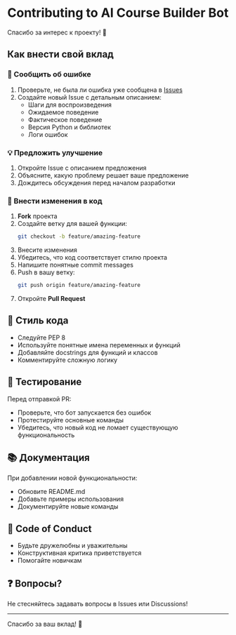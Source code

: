 # Contributing to AI Course Builder Bot

Спасибо за интерес к проекту! 🎉

## Как внести свой вклад

### 🐛 Сообщить об ошибке

1. Проверьте, не была ли ошибка уже сообщена в [Issues](../../issues)
2. Создайте новый Issue с детальным описанием:
   - Шаги для воспроизведения
   - Ожидаемое поведение
   - Фактическое поведение
   - Версия Python и библиотек
   - Логи ошибок

### 💡 Предложить улучшение

1. Откройте Issue с описанием предложения
2. Объясните, какую проблему решает ваше предложение
3. Дождитесь обсуждения перед началом разработки

### 🔧 Внести изменения в код

1. **Fork** проекта
2. Создайте ветку для вашей функции:
   ```bash
   git checkout -b feature/amazing-feature
   ```
3. Внесите изменения
4. Убедитесь, что код соответствует стилю проекта
5. Напишите понятные commit messages
6. Push в вашу ветку:
   ```bash
   git push origin feature/amazing-feature
   ```
7. Откройте **Pull Request**

## 📝 Стиль кода

- Следуйте PEP 8
- Используйте понятные имена переменных и функций
- Добавляйте docstrings для функций и классов
- Комментируйте сложную логику

## 🧪 Тестирование

Перед отправкой PR:
- Проверьте, что бот запускается без ошибок
- Протестируйте основные команды
- Убедитесь, что новый код не ломает существующую функциональность

## 📚 Документация

При добавлении новой функциональности:
- Обновите README.md
- Добавьте примеры использования
- Документируйте новые команды

## 🤝 Code of Conduct

- Будьте дружелюбны и уважительны
- Конструктивная критика приветствуется
- Помогайте новичкам

## ❓ Вопросы?

Не стесняйтесь задавать вопросы в Issues или Discussions!

---

Спасибо за ваш вклад! 🙏

